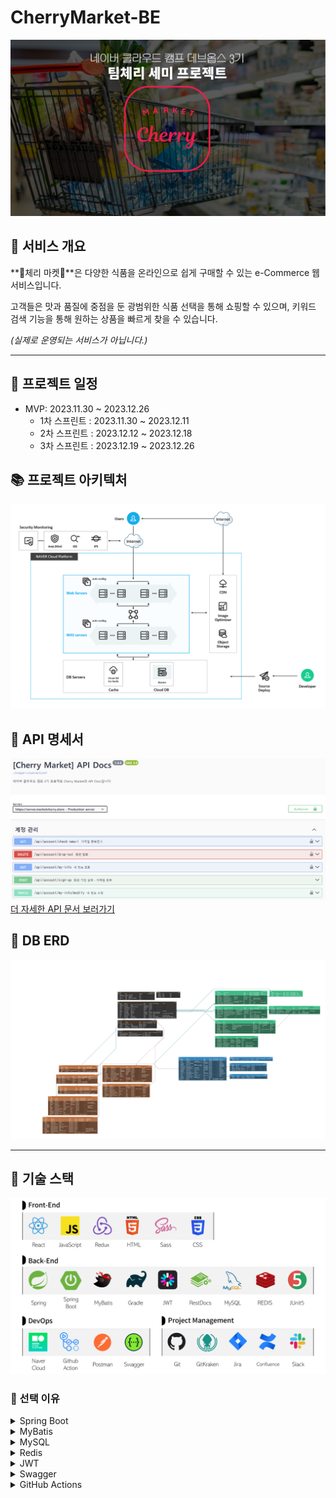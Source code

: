 # CherryMarket-BE

![main.png](./docs/main.png)

## 🔎 서비스 개요

**🍒체리 마켓🍒**은 다양한 식품을 온라인으로 쉽게 구매할 수 있는 e-Commerce 웹 서비스입니다.

고객들은 맛과 품질에 중점을 둔 광범위한 식품 선택을 통해 쇼핑할 수 있으며, 키워드 검색 기능을 통해 원하는 상품을 빠르게 찾을 수 있습니다.


_(실제로 운영되는 서비스가 아닙니다.)_

---

## 📅 프로젝트 일정

- MVP: 2023.11.30 ~ 2023.12.26
  - 1차 스프린트 : 2023.11.30 ~ 2023.12.11
  - 2차 스프린트 : 2023.12.12 ~ 2023.12.18
  - 3차 스프린트 : 2023.12.19 ~ 2023.12.26

    
## 📚 프로젝트 아키텍처
![architecture.png](./docs/architecture.png)

## 📙 API 명세서
![docs.png](./docs/docs.png)
[더 자세한 API 문서 보러가기](http://docs.marketcherry.store/cherry-api-docs/dist/swagger-ui.html)


## 📗 DB ERD

![database.png](./docs/database.png)

---

## 🔧 기술 스택
![techstack.png](./docs/techstack.png)


### 📌 선택 이유
<details>
<summary>Spring Boot</summary>

![springboot.png](./docs/reason/springboot.png)
- **의존성 관리**: 자동화된 의존성 관리를 통해 프로젝트 구성을 단순화
- **내장 서버**: 내장 서버 지원으로 별도 서버 설정 필요 없이 바로 개발 시작 가능
- **자동 구성**: 스프링의 다양한 기능을 자동으로 구성 빠른 개발 환경 조성
</details>
<details>
<summary>MyBatis</summary>

![mybatis.png](./docs/reason/mybatis.png)
- SQL 익숙한 사용으로 러닝 커브 완화
- **SQL 제어**: SQL 개발자가 을 직접 작성하고 제어 가능
</details>
<details>
<summary>MySQL</summary>

![mysql.png](./docs/reason/mysql.png)
- **신뢰성과 안정성**: 오랜 기간에 걸쳐 입증된 데이터베이스 관리 시스템
- **무료 오픈 소스**: 비용 효율적인 선택 개발 및 배포에 무료로 사용 가능
- **호환성과 확장성**: 다양한 언어 및 플랫폼과의 호환성 확장 가능한 구조
</details>
<details>
<summary>Redis</summary>

![redis.png](./docs/reason/redis.png)
 - **빠른 성능**: 인메모리 데이터 스토어로 빠른 데이터 읽기 쓰기 속도 제공
 - **확장성**: 쉬운 스케일링 및 데이터 분산 처리 지원
 - **캐싱 및 세션 관리**: 효과적인 캐싱 솔루션 세션 관리 용이
</details>
<details>
<summary>JWT</summary>

![jwt.png](./docs/reason/jwt.png)
- 상태 비저장 인증: 서버의 세션 관리 필요 없이 클라이언트 측에서 인증 관리
- 보안성: 정보의 암호화 및 서명을 통한 높은 보안성 제공
- 언어 독립적: 다양한 프로그래밍 언어 및 플랫폼에서 사용 가능
</details>
<details>
<summary>Swagger</summary>

![swagger.png](./docs/reason/swagger.png)

- **API 문서 자동화**: REST API 문서를 자동으로 생성 및 관리
- **인터랙티브 테스팅**: API 엔드포인트에 대한 직접적인 테스트 지원
- **개발자 친화적**: UI API 직관적인 로 구조 이해 및 협업 용이
- **표준 준수**: OpenAPI , 사양 준수 다양한 플랫폼과의 호환성
</details>
<details>
<summary>GitHub Actions</summary>

![githubactions.png](./docs/reason/githubactions.png)

- **통합 환경**: GitHub , CI/CD 저장소와 직접 통합되어 별도의 시스템 설정 불필요
- **간편한 설정**: YAML 파일을 통한 간단한 워크플로우 구성
- **자동화된 프로세스**: Push Pull Request , , 또는 시 자동화된 빌드 테스트 배포
</details>


